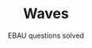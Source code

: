 ---
title: Waves
subtitle: EBAU questions solved
summary: EBAU questions solved.
tags:
- EBAU
- waves
categories:
- Physics

# Optional external URL for project (replaces project detail page).
external_link: "https://drive.google.com/file/d/0B6t6-aLmKtoLX3VNbElWUHhHdGM/view"

image:
  caption: Image by [**Arek Socha**](https://pixabay.com/es/users/qimono-1962238/) on [Pixabay](https://pixabay.com/es/)
  focal_point: Smart
---